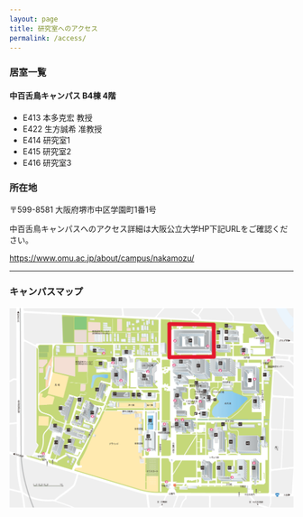 ```yaml
---
layout: page
title: 研究室へのアクセス
permalink: /access/
---
```

### 居室一覧
#### 中百舌鳥キャンパス B4棟 4階
* E413 本多克宏 教授
* E422 生方誠希 准教授
* E414 研究室1
* E415 研究室2
* E416 研究室3

### 所在地
〒599-8581 大阪府堺市中区学園町1番1号

中百舌鳥キャンパスへのアクセス詳細は大阪公立大学HP下記URLをご確認ください。

<https://www.omu.ac.jp/about/campus/nakamozu/>

---
### キャンパスマップ
<img src="/public/img/access-map.png" width="700" alt="Access Map">